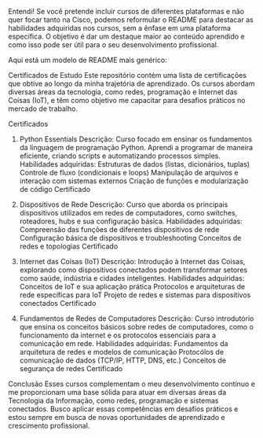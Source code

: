
Entendi! Se você pretende incluir cursos de diferentes plataformas e não quer focar tanto na Cisco, podemos reformular o README para destacar as habilidades adquiridas nos cursos, sem a ênfase em uma plataforma específica. O objetivo é dar um destaque maior ao conteúdo aprendido e como isso pode ser útil para o seu desenvolvimento profissional.

Aqui está um modelo de README mais genérico:

Certificados de Estudo
Este repositório contém uma lista de certificações que obtive ao longo da minha trajetória de aprendizado. Os cursos abordam diversas áreas da tecnologia, como redes, programação e Internet das Coisas (IoT), e têm como objetivo me capacitar para desafios práticos no mercado de trabalho.

Certificados
1. Python Essentials
Descrição: Curso focado em ensinar os fundamentos da linguagem de programação Python. Aprendi a programar de maneira eficiente, criando scripts e automatizando processos simples.
Habilidades adquiridas:
Estruturas de dados (listas, dicionários, tuplas)
Controle de fluxo (condicionais e loops)
Manipulação de arquivos e interação com sistemas externos
Criação de funções e modularização de código
Certificado

2. Dispositivos de Rede
Descrição: Curso que aborda os principais dispositivos utilizados em redes de computadores, como switches, roteadores, hubs e sua configuração básica.
Habilidades adquiridas:
Compreensão das funções de diferentes dispositivos de rede
Configuração básica de dispositivos e troubleshooting
Conceitos de redes e topologias
Certificado

3. Internet das Coisas (IoT)
Descrição: Introdução à Internet das Coisas, explorando como dispositivos conectados podem transformar setores como saúde, indústria e cidades inteligentes.
Habilidades adquiridas:
Conceitos de IoT e sua aplicação prática
Protocolos e arquiteturas de rede específicas para IoT
Projeto de redes e sistemas para dispositivos conectados
Certificado

4. Fundamentos de Redes de Computadores
Descrição: Curso introdutório que ensina os conceitos básicos sobre redes de computadores, como o funcionamento da internet e os protocolos essenciais para a comunicação em rede.
Habilidades adquiridas:
Fundamentos da arquitetura de redes e modelos de comunicação
Protocólos de comunicação de dados (TCP/IP, HTTP, DNS, etc.)
Conceitos de segurança de redes
Certificado

Conclusão
Esses cursos complementam o meu desenvolvimento contínuo e me proporcionam uma base sólida para atuar em diversas áreas da Tecnologia da Informação, como redes, programação e sistemas conectados. Busco aplicar essas competências em desafios práticos e estou sempre em busca de novas oportunidades de aprendizado e crescimento profissional.

